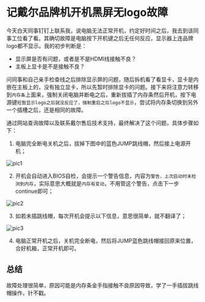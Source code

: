 # 记戴尔品牌机开机黑屏无logo故障


今天白天同事钉钉上联系我，说电脑无法正常开机，约定好时间之后，我去到该同事工位看了看。其确切故障是电脑按下开机键之后无任何反应，显示器上连品牌logo都不显示。我的初步判断是：

- 显示屏是否有问题，或者是不是HDMI线接触不良？
- 主板上显卡是不是接触不良？
<!--more-->

问同事和自己亲手检查线之后排除显示屏的问题，随后拆机看了看显卡，显卡是内嵌在主板上的，没有独立显卡，所以先暂时排除显卡的问题。接下来将注意力转移到`内存条`上面来，强制关闭电脑并断电之后，重新拔插了内存条然后开机，按下电源键`短暂显示logo之后就没反应了，强制重启之后logo不显示`，尝试将内存条切换到另外一个插槽之后，还是相同的故障。

通过网站查询故障以及联系戴尔售后技术支持，最终解决了这个问题，具体步骤如下：

1. 电脑完全断电关机之后，拔掉下图中的蓝色JUMP跳线帽，然后接上电源开机；

![pic1](https://agou-images.oss-cn-qingdao.aliyuncs.com/blog-images/dell/dell_1.jpg?x-oss-process=style/images)

2. 开机会自动进入BIOS自检，会提示一个警告信息，内容为`警告，上次启动时未检测到内存`，实际意思大概就是`内存有变动`，不用管这个警告，点击下一步continue即可；


![pic2](https://agou-images.oss-cn-qingdao.aliyuncs.com/blog-images/dell/dell_2.jpg?x-oss-process=style/images)

3. 如若未插跳线帽，每次开机会提示以下信息，意思很简单，就不翻译了；


![pic3](https://agou-images.oss-cn-qingdao.aliyuncs.com/blog-images/dell/dell_3.jpg?x-oss-process=style/images)

4. 电脑正常开机之后，关机完全断电，然后将JUMP蓝色跳线帽接回原来位置，合好机箱，正常开机即可。

## 总结

故障处理很简单，原因可能是内存条金手指接触不良原因导致，学了一手插拔跳线帽操作，针不戳。
